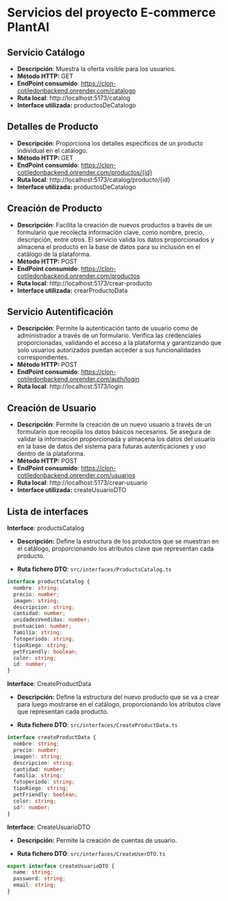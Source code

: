 # Servicios del proyecto E-commerce PlantAI

## Servicio Catálogo

- **Descripción**: Muestra la oferta visible para los usuarios. <br>
- **Método HTTP:** GET
- **EndPoint consumido**: https://clon-cotiledonbackend.onrender.com/catalogo <br>
- **Ruta local**: http://localhost:5173/catalog <br>
- **Interface utilizada:** productosDeCatalogo

## Detalles de Producto<br>

- **Descripción**: Proporciona los detalles específicos de un producto individual en el catálogo.<br>
- **Método HTTP:** GET
- **EndPoint consumido**: https://clon-cotiledonbackend.onrender.com/productos/{id} <br>
- **Ruta local**: http://localhost:5173/catalog/producto/{id} <br>
- **Interface utilizada:** productosDeCatalogo

## Creación de Producto

- **Descripción**: Facilita la creación de nuevos productos a través de un formulario que recolecta información clave, como nombre, precio, descripción, entre otros. El servicio valida los datos proporcionados y almacena el producto en la base de datos para su inclusión en el catálogo de la plataforma.
- **Método HTTP:** POST
- **EndPoint consumido**: https://clon-cotiledonbackend.onrender.com/productos<br>
- **Ruta local**: http://localhost:5173/crear-producto <br>
- **Interface utilizada:** crearProductoData

## Servicio Autentificación

- **Descripción**: Permite la autenticación tanto de usuario como de administrador a través de un formulario. Verifica las credenciales proporcionadas, validando el acceso a la plataforma y garantizando que solo usuarios autorizados puedan acceder a sus funcionalidades correspondientes.
  <br>
 - **Método HTTP:** POST
- **EndPoint consumido**: https://clon-cotiledonbackend.onrender.com/auth/login <br>
- **Ruta local**: http://localhost:5173/login <br>

## Creación de Usuario

- **Descripción**: Permite la creación de un nuevo usuario a través de un formulario que recopila los datos básicos necesarios. Se asegura de validar la información proporcionada y almacena los datos del usuario en la base de datos del sistema para futuras autenticaciones y uso dentro de la plataforma. <br>
- **Método HTTP:** POST
- **EndPoint consumido**: https://clon-cotiledonbackend.onrender.com/usuarios <br>
- **Ruta local**: http://localhost:5173/crear-usuario<br>
- **Interface utilizada:** createUsuarioDTO

## Lista de interfaces

**Interface**: productsCatalog

- **Descripción:** Define la estructura de los productos que se muestran en el catálogo, proporcionando los atributos clave que representan cada producto.

- **Ruta fichero DTO**: `src/interfaces/ProductsCatalog.ts` <br>

```typescript
interface productsCatalog {
  nombre: string;
  precio: number;
  imagen: string;
  descripcion: string;
  cantidad: number;
  unidadesVendidas: number;
  puntuacion: number;
  familia: string;
  fotoperiodo: string;
  tipoRiego: string;
  petFriendly: boolean;
  color: string;
  id: number;
}
```

**Interface**: CreateProductData

- **Descripción:** Define la estructura del nuevo producto que se va a crear para luego mostrarse en el catálogo, proporcionando los atributos clave que representan cada producto.

- **Ruta fichero DTO**: `src/interfaces/CreateProductData.ts` <br>

```typescript
interface createProductData {
  nombre: string;
  precio: number;
  imagen?: string;
  descripcion: string;
  cantidad: number;
  familia: string;
  fotoperiodo: string;
  tipoRiego: string;
  petFriendly: boolean;
  color: string;
  id?: number;
}
```

**Interface**: CreateUsuarioDTO

- **Descripción:** Permite la creación de cuentas de usuario.

- **Ruta fichero DTO**: `src/interfaces/CreateUserDTO.ts` <br>

```typescript
export interface createUsuarioDTO {
  name: string;
  password: string;
  email: string;
}
```
